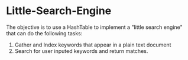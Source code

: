 # Little-Search-Engine

The objective is to use a HashTable to implement a "little search engine" that can do the following tasks: 
  1. Gather and Index keywords that appear in a plain text document
  2. Search for user inputed keywords and return matches.
